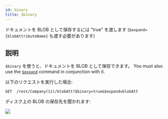 ```yaml
---
id: binary
title: $binary
---
```


ドキュメントを BLOB として保存するには "true" を渡します (`$expand={blobAttributeName}` も渡す必要があります)

## 説明

`$binary` を使うと、ドキュメントを BLOB として保存できます。  You must also use the [`$expand`]($expand.md) command in conjunction with it.

以下のリクエストを実行した場合:

```
GET  /rest/Company(11)/blobAtt?$binary=true&$expand=blobAtt
```

ディスク上の BLOB の保存先を聞かれます:

![](../assets/en/REST/binary.png)
